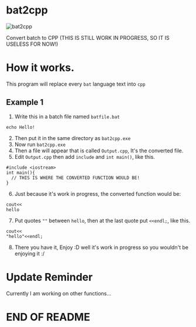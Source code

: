 # bat2cpp
![bat2cpp](https://user-images.githubusercontent.com/68444929/176368976-e533a704-bd8a-421f-8c9e-e597f702f975.png)

Convert batch to CPP (THIS IS STILL WORK IN PROGRESS, SO IT IS USELESS FOR NOW!)

# How it works.
This program will replace every `bat` language text into `cpp`

## Example 1
1. Write this in a batch file named `batfile.bat`
```
echo Hello!
```
2. Then put it in the same directory as `bat2cpp.exe`
3. Now run `bat2cpp.exe`
4. Then a file will appear that is called `Output.cpp`, It's the converted file.
5. Edit `Output.cpp` then add `include` and `int main()`, like this.
```
#include <iostream>
int main(){
  // THIS IS WHERE THE CONVERTED FUNCTION WOULD BE!
}
```
6. Just because it's work in progress, the converted function would be:
```
cout<<
hello
```
7. Put quotes `""` between `hello`, then at the last quote put `<<endl;`, like this.
```
cout<<
"hello"<<endl;
```
8. There you have it, Enjoy :D well it's work in progress so you wouldn't be enjoying it :/
# Update Reminder
Currently I am working on other functions...
# END OF README
